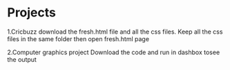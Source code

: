 # Projects
1.Cricbuzz
download the fresh.html file and all the css files.
Keep all the css files in the same folder then open fresh.html page 

2.Computer graphics project
Download the code and run in dashbox tosee the output
